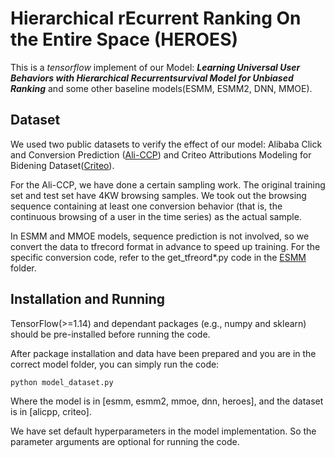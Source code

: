 # Hierarchical rEcurrent Ranking On the Entire Space (HEROES)

This is a *tensorflow* implement of our Model: ***Learning Universal User Behaviors with Hierarchical Recurrentsurvival Model for Unbiased Ranking*** and some
other baseline models(ESMM, ESMM2, DNN, MMOE).
## Dataset
We used two public datasets to verify the effect of our model: Alibaba Click and Conversion Prediction ([Ali-CCP](https://tianchi.aliyun.com/dataset/dataDetail?dataId=408&userId=1)) and Criteo Attributions Modeling for Bidening Dataset([Criteo](http://apex.sjtu.edu.cn/datasets/13)). 

For the Ali-CCP, we have done a certain sampling work. The original training set and test set have 4KW browsing samples. We took out the browsing sequence containing at least one conversion behavior (that is, the continuous browsing of a user in the time series) as the actual sample.

In ESMM and MMOE models, sequence prediction is not involved, so we convert the data to tfrecord format in advance to speed up training. For the specific conversion code, refer to the get_tfreord*.py code in the [ESMM](https://github.com/Jinjiarui/HEROES/tree/master/ESMM) folder.

## Installation and Running
TensorFlow(>=1.14) and dependant packages (e.g., numpy and sklearn) should be pre-installed before running the code.

After package installation and data have been prepared and you are in the correct model folder, you can simply run the code:

`python model_dataset.py`

Where the model is in [esmm, esmm2, mmoe, dnn, heroes], and the dataset is in [alicpp, criteo].

We have set default hyperparameters in the model implementation. So the parameter arguments are optional for running the code.
